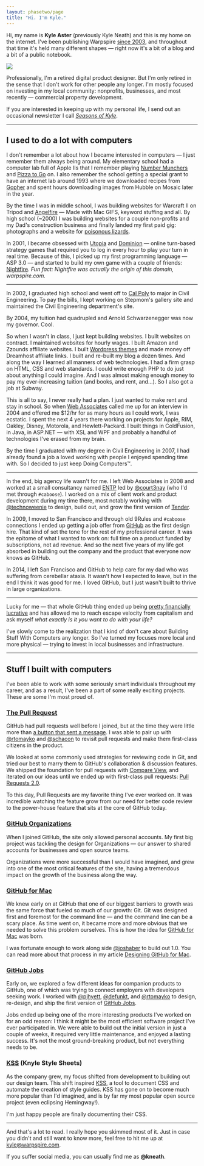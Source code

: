 ```yaml
---
layout: phasetwo/page
title: "Hi. I'm Kyle."
---
```


Hi, my name is **Kyle Aster** (previously Kyle Neath) and this is my home on the internet. I've been publishing Warpspire [since 2003](https://web.archive.org/web/20031230052204/http://www.warpspire.com/), and throughout that time it's held many different shapes — right now it's a bit of a blog and a bit of a public notebook.

<div class="about-image">
  <img src="https://assets.warpspire.com/images/site/dubious-kyle.jpg" />
</div>

Professionally, I'm a retired digital product designer. But I'm only retired in the sense that I don't work for other people any longer. I'm mostly focused on investing in my local community: nonprofits, businesses, and most recently — commercial property development.

If you are interested in keeping up with my personal life, I send out an occasional newsletter I call [_Seasons of Kyle_](https://buttondown.email/kneath/).

* * * *

## I used to do a lot with computers

I don't remember a lot about how I became interested in computers — I just remember them always being around. My elementary school had a computer lab full of Apple IIs that I remember playing [Number Munchers](https://en.wikipedia.org/wiki/Number_Munchers) and [Pizza to Go](https://www.mobygames.com/game/pizza-to-go) on. I also remember the school getting a special grant to have an internet lab around 1993 where we downloaded recipes from [Gopher](https://en.wikipedia.org/wiki/Gopher_(protocol)) and spent hours downloading images from Hubble on Mosaic later in the year.

By the time I was in middle school, I was building websites for Warcraft II on Tripod and [Angelfire](https://www.angelfire.com/ak/locher/) — Made with Mac GIFS, keyword stuffing and all. By high school (~2000) I was building websites for a couple non-profits and my Dad's construction business and finally landed my first paid gig: photographs and a website for [poisonous lizards](https://www.helodermahorridum.com/).

In 2001, I became obsessed with [Utopia](http://dominion.opendominion.net/) and [Dominion](http://dominion.opendominion.net/) — online turn-based strategy games that required you to log in every hour to play your turn in real time. Because of this, I picked up my first programming language — ASP 3.0 — and started to build my own game with a couple of friends: [Nightfire](https://github.com/kneath/nightfire/). _Fun fact: Nightfire was actually the origin of this domain, warpspire.com._

* * * *

In 2002, I graduated high school and went off to [Cal Poly](https://www.calpoly.edu/) to major in Civil Engineering. To pay the bills, I kept working on Stepmom's gallery site and maintained the Civil Engineering department's site.

By 2004, my tuition had quadrupled and Arnold Schwarzenegger was now my governor.  Cool.

So when I wasn't in class, I just kept building websites. I built websites on contract. I maintained websites for hourly wages. I built Amazon and Zzounds affiliate websites. I built [Wordpress themes](https://warpspire.com/hemingway/) and made money off Dreamhost affiliate links. I built and re-built my blog a dozen times. And along the way I learned all manners of web technologies. I had a firm grasp on HTML, CSS and web standards. I could write enough PHP to do just about anything I could imagine. And I was almost making enough money to pay my ever-increasing tuition (and books, and rent, and…). So I also got a job at Subway.

This is all to say, I never really had a plan. I just wanted to make rent and stay in school. So when [Web Associates](https://www.crunchbase.com/organization/web-associates) called me up for an interview in 2004 and offered me $12/hr for as many hours as I could work, I was ecstatic. I spent the next 4 years there working on projects for Apple, RIM, Oakley, Disney, Motorola, and Hewlett-Packard. I built things in ColdFusion, in Java, in ASP.NET — with XSL and WPF and probably a handful of technologies I've erased from my brain.

By the time I graduated with my degree in Civil Engineering in 2007, I had already found a job a loved working with people I enjoyed spending time with. So I decided to just keep Doing Computers™.

* * * *

In the end, big agency life wasn't for me. I left Web Associates in 2008 and worked at a small consultancy named [ENTP](http://entp.com/) led by [@court3nay](https://twitter.com/court3nay) (who I'd met through `#caboose`). I worked on a mix of client work and product development during my time there, most notably working with [@technoweenie](http://techno-weenie.net/) to design, build out, and grow the first version of [Tender](https://tenderapp.com).

In 2009, I moved to San Francisco and through old 9Rules and `#caboose` connections I ended up getting a job offer from [GitHub](https://github.com) as the first design hire. That kind of set the tone for the rest of my professional career. It was the epitome of what I wanted to work on: full time on a product funded by subscriptions, not ad revenue. And so the next five years of my life got absorbed in building out the company and the product that everyone now knows as GitHub.

In 2014, I left San Francisco and GitHub to help care for my dad who was suffering from cerebellar ataxia. It wasn't how I expected to leave, but in the end I think it was good for me. I loved GitHub, but I just wasn't built to thrive in large organizations.

* * * *

Lucky for me — that whole GitHub thing ended up being [pretty financially lucrative](https://news.microsoft.com/announcement/microsoft-acquires-github/) and has allowed me to reach escape velocity from capitalism and ask myself _what exactly is it you want to do with your life?_ 

I've slowly come to the realization that I kind of don't care about Building Stuff With Computers any longer. So I've turned my focuses more local and more physical — trying to invest in local businesses and infrastructure.

* * * *

## Stuff I built with computers

I've been able to work with some seriously smart individuals throughout my career, and as a result, I've been a part of some really exciting projects. These are some I'm most proud of.

### [The Pull Request](https://github.com/blog/712-pull-requests-2-0)

GitHub had pull requests well before I joined, but at the time they were little more than [a button that sent a message](https://github.com/blog/3-oh-yeah-there-s-pull-requests-now). I was able to pair up with [@rtomayko](http://2ndscale.com/) and [@schacon](http://scottchacon.com/) to revisit pull requests and make them first-class citizens in the product.

We looked at some commonly used strategies for reviewing code in Git, and tried our best to marry them to GitHub's collaboration & discussion features. We shipped the foundation for pull requests with [Compare View](https://github.com/blog/612-introducing-github-compare-view), and iterated on our ideas until we ended up with first-class pull requests: [Pull Requests 2.0](https://github.com/blog/712-pull-requests-2-0).

To this day, Pull Requests are my favorite thing I've ever worked on. It was incredible watching the feature grow from our need for better code review to the power-house feature that sits at the core of GitHub today.

### [GitHub Organizations](https://github.com/blog/674-introducing-organizations)

When I joined GitHub, the site only allowed personal accounts. My first big project was tackling the design for Organizations — our answer to shared accounts for businesses and open source teams.

Organizations were more successful than I would have imagined, and grew into one of the most critical features of the site, having a tremendous impact on the growth of the business along the way.

### [GitHub for Mac](https://github.com/blog/878-announcing-github-for-mac)

We knew early on at GitHub that one of our biggest barriers to growth was the same force that fueled so much of our growth: Git. Git was designed first and foremost for the command line — and the command line can be a scary place. As time went on, it became more and more obvious that we needed to solve this problem ourselves. This is how the idea for [GitHub for Mac](https://mac.github.com) was born.

I was fortunate enough to work along side [@joshaber](https://joshaber.github.io/) to build out 1.0. You can read more about that process in my article [Designing GitHub for Mac](http://warpspire.com/posts/designing-github-mac).

### [GitHub Jobs](https://github.com/blog/687-github-jobs-pre-launch)

Early on, we explored a few different ideas for companion products to GitHub, one of which was trying to connect employers with developers seeking work. I worked with [@pjhyett](http://hyett.com/), [@defunkt](https://github.com/defunkt), and [@rtomayko](http://2ndscale.com) to design, re-design, and ship the first version of [GitHub Jobs](https://jobs.github.com).

Jobs ended up being one of the more interesting products I've worked on for an odd reason: I think it might be the most efficient software project I've ever participated in. We were able to build out the initial version in just a couple of weeks, it required very little maintenance, and enjoyed a lasting success. It's not the most ground-breaking product, but not everything needs to be.

### [KSS](/posts/kss/) (Knyle Style Sheets)

As the company grew, my focus shifted from development to building out our design team. This shift inspired [KSS](https://github.com/kneath/kss), a tool to document CSS and automate the creation of style guides. KSS has gone on to become much more popular than I'd imagined, and is by far my most popular open source project (even eclipsing Hemingway!).

I'm just happy people are finally documenting their CSS.

* * * *

And that's a lot to read. I really hope you skimmed most of it. Just in case you didn't and still want to know more, feel free to hit me up at <kyle@warpspire.com>.

If you suffer social media, you can usually find me as <strong>@kneath</strong>.
